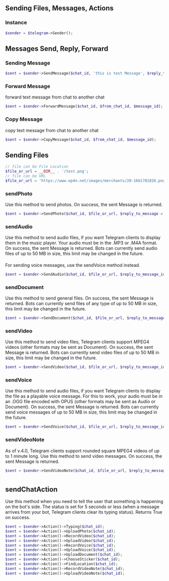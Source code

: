 
## Sending Files, Messages, Actions
### Instance
```php
$sender = $telegram->Sender();
```
## Messages Send, Reply, Forward
### Sending Message
```php
$sent = $sender->SendMessage($chat_id, 'this is test Message', $reply_to_message_id = 0);
```
### Forward Message
forward text message from chat to another chat
```php
$sent = $sender->ForwardMessage($chat_id, $from_chat_id, $message_id);
```
### Copy Message
copy text message from chat to another chat
```php
$sent = $sender->CopyMessage($chat_id, $from_chat_id, $message_id);
```
###
## Sending Files
```php
// file can be File Location
$file_or_url = __DIR__ . '/test.png';
// file can be URL
$file_or_url = 'https://www.ep4n.net/images/merchants/20-1661781826.png';
```

### sendPhoto
Use this method to send photos. On success, the sent Message is returned.
```php
$sent = $sender->SendPhoto($chat_id, $file_or_url, $reply_to_message = 0, $caption = '', $has_spoiler = false);
```
### sendAudio
Use this method to send audio files, if you want Telegram clients to display them in the music player. Your audio must be in the .MP3 or .M4A format. On success, the sent Message is returned. Bots can currently send audio files of up to 50 MB in size, this limit may be changed in the future.
####
For sending voice messages, use the sendVoice method instead.
```php
$sent = $sender->SendAudio($chat_id, $file_or_url, $reply_to_message_id = 0, $caption = '', $title = '');
```
### sendDocument
Use this method to send general files. On success, the sent Message is returned. Bots can currently send files of any type of up to 50 MB in size, this limit may be changed in the future.
```php
$sent = $sender->SendDocument($chat_id, $file_or_url, $reply_to_message_id = 0, $caption = '');
```
### sendVideo
Use this method to send video files, Telegram clients support MPEG4 videos (other formats may be sent as Document). On success, the sent Message is returned. Bots can currently send video files of up to 50 MB in size, this limit may be changed in the future.
```php
$sent = $sender->SendVideo($chat_id, $file_or_url, $reply_to_message_id = 0, $caption = '');
```
### sendVoice
Use this method to send audio files, if you want Telegram clients to display the file as a playable voice message. For this to work, your audio must be in an .OGG file encoded with OPUS (other formats may be sent as Audio or Document). On success, the sent Message is returned. Bots can currently send voice messages of up to 50 MB in size, this limit may be changed in the future.
```php
$sent = $sender->SendVoice($chat_id, $file_or_url, $reply_to_message_id = 0, $caption = '');
```
### sendVideoNote
As of v.4.0, Telegram clients support rounded square MPEG4 videos of up to 1 minute long. Use this method to send video messages. On success, the sent Message is returned.
```php
$sent = $sender->SendVideoNote($chat_id, $file_or_url, $reply_to_message_id = 0);
```
#
## sendChatAction
Use this method when you need to tell the user that something is happening on the bot's side. The status is set for 5 seconds or less (when a message arrives from your bot, Telegram clients clear its typing status). Returns True on success.
```php
$sent = $sender->Action()->Typing($chat_id);
$sent = $sender->Action()->UploadPhoto($chat_id);
$sent = $sender->Action()->RecordVideo($chat_id);
$sent = $sender->Action()->UploadVideo($chat_id);
$sent = $sender->Action()->RecordVoice($chat_id);
$sent = $sender->Action()->UploadVoice($chat_id);
$sent = $sender->Action()->UploadDocument($chat_id);
$sent = $sender->Action()->ChooseSticker($chat_id);
$sent = $sender->Action()->FindLocation($chat_id);
$sent = $sender->Action()->RecordVideoNote($chat_id);
$sent = $sender->Action()->UploadVideoNote($chat_id);
```